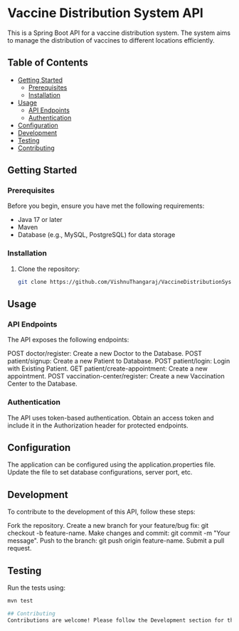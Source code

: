 # Vaccine Distribution System API

This is a Spring Boot API for a vaccine distribution system. The system aims to manage the distribution of vaccines to different locations efficiently.

## Table of Contents

- [Getting Started](#getting-started)
  - [Prerequisites](#prerequisites)
  - [Installation](#installation)
- [Usage](#usage)
  - [API Endpoints](#api-endpoints)
  - [Authentication](#authentication)
- [Configuration](#configuration)
- [Development](#development)
- [Testing](#testing)
- [Contributing](#contributing)

## Getting Started

### Prerequisites

Before you begin, ensure you have met the following requirements:

- Java 17 or later
- Maven
- Database (e.g., MySQL, PostgreSQL) for data storage

### Installation

1. Clone the repository:

   ```bash
   git clone https://github.com/VishnuThangaraj/VaccineDistributionSystem/

## Usage
 ### API Endpoints
The API exposes the following endpoints:

POST doctor/register: Create a new Doctor to the Database.
POST patient/signup: Create a new Patient to Database.
POST patient/login: Login with Existing Patient.
GET patient/create-appointment: Create a new appointment.
POST vaccination-center/register: Create a new Vaccination Center to the Database.

### Authentication
The API uses token-based authentication. Obtain an access token and include it in the Authorization header for protected endpoints.

## Configuration
The application can be configured using the application.properties file. Update the file to set database configurations, server port, etc.

## Development
To contribute to the development of this API, follow these steps:

Fork the repository.
Create a new branch for your feature/bug fix: git checkout -b feature-name.
Make changes and commit: git commit -m "Your message".
Push to the branch: git push origin feature-name.
Submit a pull request.

## Testing
Run the tests using:

``` bash
mvn test

## Contributing
Contributions are welcome! Please follow the Development section for the contribution process.

